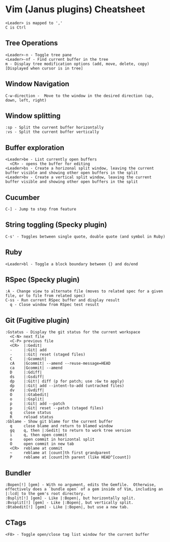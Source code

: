 # Vim (Janus plugins) Cheatsheet
    <Leader> is mapped to ','
    C is Ctrl

## Tree Operations
    <Leader>-n - Toggle tree pane
    <Leader>-nf - Find current buffer in the tree
    m - Display tree modification options (add, move, delete, copy) [Displayed when cursor is in tree]

## Window Navigation
    C-w-direction -  Move to the window in the desired direction (up, down, left, right)

## Window splitting
    :sp - Split the current buffer horizontally
    :vs - Split the current buffer vertically

## Buffer exploration
    <Leader>be - List currently open buffers
      <CR> - opens the buffer for editing
    <Leader>bs - Create a horizonal split window, leaving the current buffer visible and showing other open buffers in the split
    <Leader>bv - Create a vertical split window, leaving the current buffer visible and showing other open buffers in the split

## Cucumber
    C-] - Jump to step from feature

## String toggling (Specky plugin)
    C-s' - Toggles between single quote, double quote (and symbol in Ruby)

## Ruby
    <Leader>bl - Toggle a block boundary between {} and do/end

## RSpec (Specky plugin)
    :A - Change view to alternate file (moves to related spec for a given file, or to file from related spec)
    C-ss - Run current RSpec buffer and display result
      q - Close window from RSpec test result

## Git (Fugitive plugin)
    :Gstatus - Display the git status for the current workspace
      <C-N> next file
      <C-P> previous file
      <CR>  |:Gedit|
      -     |:Git| add
      -     |:Git| reset (staged files)
      C     |:Gcommit|
      cA    |Gcommit| --amend --reuse-message=HEAD
      ca    |Gcommit| --amend
      D     |:Gdiff|
      ds    |:Gsdiff|
      dp    |:Git!| diff (p for patch; use :Gw to apply)
      dp    |:Git| add --intent-to-add (untracked files)
      dv    |:Gvdiff|
      O     |:Gtabedit|
      o     |:Gsplit|
      p     |:Git| add --patch
      p     |:Git| reset --patch (staged files)
      q     close status
      R     reload status
    :Gblame - Show git blame for the current buffer
      q     close blame and return to blamed window
      gq    q, then |:Gedit| to return to work tree version
      i     q, then open commit
      o     open commit in horizontal split
      O     open commit in new tab
      <CR>  reblame at commit
      ~     reblame at [count]th first grandparent
      P     reblame at [count]th parent (like HEAD^[count])

## Bundler
    :Bopen[!] [gem] - With no argument, edits the Gemfile.  Otherwise, effectively does a `bundle open` of a gem inside of Vim, including an |:lcd| to the gem's root directory.
    :Bsplit[!] [gem] - Like |:Bopen|, but horizontally split.
    :Bvsplit[!] [gem] - Like |:Bopen|, but vertically split.
    :Btabedit[!] [gem] - Like |:Bopen|, but use a new tab.

## CTags
    <F8> - Toggle open/close tag list window for the current buffer
